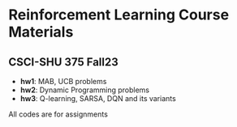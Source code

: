 # Reinforcement Learning Course Materials
## CSCI-SHU 375 Fall23
- **hw1**: MAB, UCB problems
- **hw2**: Dynamic Programming problems
- **hw3**: Q-learning, SARSA, DQN and its variants

All codes are for assignments

